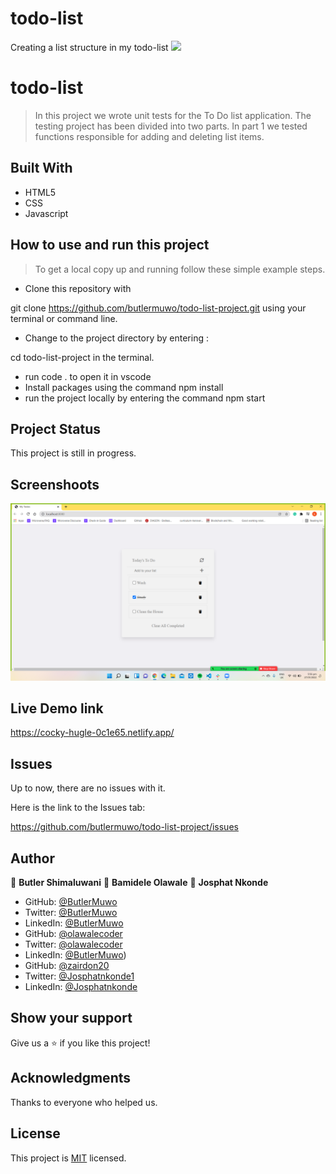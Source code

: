 # todo-list
Creating a list structure in my todo-list
![](https://img.shields.io/badge/Microverse-blueviolet)

# todo-list
> In this project we wrote unit tests for the To Do list application. The testing project has been divided into two parts. In part 1 we tested functions responsible for adding and deleting list items.

## Built With

- HTML5
- CSS
- Javascript

## How to use and run this project

>To get a local copy up and running follow these simple example steps.

- Clone this repository with

git clone https://github.com/butlermuwo/todo-list-project.git using your terminal or command line.

- Change to the project directory by entering :

cd todo-list-project in the terminal.

- run code . to open it in vscode
- Install packages using the command npm install
- run the project locally by entering the command npm start



## Project Status
This project is still in progress.

## Screenshoots
![screenshot (42)](https://github.com/butlermuwo/todo-list-project/blob/testing-todo-list1/screenshot/todo-list-project.png)

## Live Demo link
https://cocky-hugle-0c1e65.netlify.app/

## Issues

Up to now, there are no issues with it.

Here is the link to the Issues tab:

https://github.com/butlermuwo/todo-list-project/issues

## Author

👤 **Butler Shimaluwani**
👤 **Bamidele Olawale**
👤 **Josphat Nkonde**


- GitHub: [@ButlerMuwo](https://github.com/butlermuwo)
- Twitter: [@ButlerMuwo](https://twitter.com/ButlerMuwo)
- LinkedIn: [@ButlerMuwo](https://www.linkedin.com/in/butler-shimaluwani-41a680159/)
- GitHub: [@olawalecoder](https://github.com/olawalecoder)
- Twitter: [@olawalecoder](https://twitter.com/olawalecoder)
- LinkedIn: [@ButlerMuwo](https://www.linkedin.com/in/butler-shimaluwani-41a680159/))
- GitHub: [@zairdon20](https://github.com/zairdon20)
- Twitter: [@Josphatnkonde1](https://twitter.com/Josphatnkonde1)
- LinkedIn: [@Josphatnkonde](https://www.linkedin.com/in/josphat-nkonde-092510183/)


## Show your support

Give us a ⭐️ if you like this project!

## Acknowledgments

Thanks to everyone who helped us.

## License
This project is [MIT](./MIT.md) licensed.